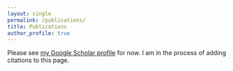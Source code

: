 ```yaml
---
layout: single
permalink: /publications/
title: Publications
author_profile: true
---
```


Please see [my Google Scholar profile](https://scholar.google.com/citations?user=1QmdUeUAAAAJ&hl=en)
for now. I am in the process of adding citations to this page.
